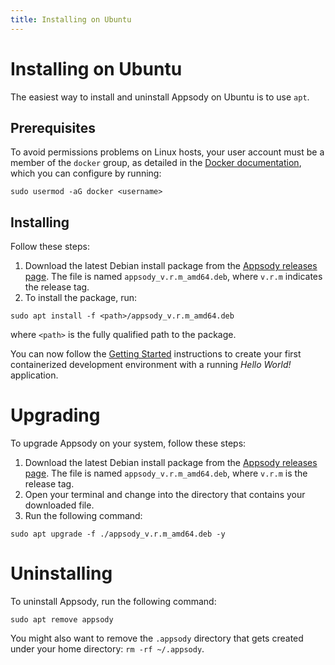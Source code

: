 ```yaml
---
title: Installing on Ubuntu
---
```


# Installing on Ubuntu

The easiest way to install and uninstall Appsody on Ubuntu is to use `apt`.

## Prerequisites

To avoid permissions problems on Linux hosts, your user account must be a member of the `docker` group, as detailed in the [Docker documentation](https://docs.docker.com/install/linux/linux-postinstall/), which you can configure by running:
```
sudo usermod -aG docker <username>
```

## Installing

Follow these steps:

1. Download the latest Debian install package from the [Appsody releases page](https://github.com/appsody/appsody/releases). The file is named `appsody_v.r.m_amd64.deb`, where `v.r.m` indicates the release tag.
2. To install the package, run:

```
sudo apt install -f <path>/appsody_v.r.m_amd64.deb
```
where `<path>` is the fully qualified path to the package.

You can now follow the [Getting Started](/docs/getting-started) instructions to create your first containerized development environment with a running *Hello World!* application.

# Upgrading

To upgrade Appsody on your system, follow these steps:
1. Download the latest Debian install package from the [Appsody releases page](https://github.com/appsody/appsody/releases). The file is named `appsody_v.r.m_amd64.deb`, where `v.r.m` is the release tag.
2. Open your terminal and change into the directory that contains your downloaded file.
3. Run the following command:
```
sudo apt upgrade -f ./appsody_v.r.m_amd64.deb -y
```

# Uninstalling

To uninstall Appsody, run the following command:
```
sudo apt remove appsody
```
You might also want to remove the `.appsody` directory that gets created under your home directory: `rm -rf ~/.appsody`.
